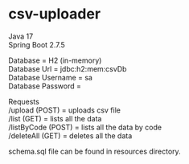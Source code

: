 # csv-uploader

Java 17\
Spring Boot 2.7.5

Database = H2 (in-memory)\
Database Url = jdbc:h2:mem:csvDb\
Database Username = sa\
Database Password =

Requests\
/upload (POST) = uploads csv file\
/list (GET) = lists all the data\
/listByCode (POST) = lists all the data by code\
/deleteAll (GET) = deletes all the data

schema.sql file can be found in resources directory.
